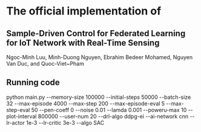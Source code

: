 # The official implementation of 
## Sample-Driven Control for Federated Learning for IoT Network with Real-Time Sensing 
Ngoc-Minh Luu, Minh-Duong Nguyen, Ebrahim Bedeer Mohamed, Nguyen Van Duc, and Quoc-Viet~Pham

## Running code
 python main.py --memory-size 100000 --initial-steps 50000 --batch-size 32 --max-episode 4000 --max-step 200 --max-episode-eval 5 --max-step-eval 50 --pen-coeff 0 --noise 0.01 --lamda 0.001 --poweru-max 10 --plot-interval 800000 --user-num 20 --drl-algo ddpg-ei --ai-network cnn --lr-actor 1e-3 --lr-critic 3e-3 --algo SAC

